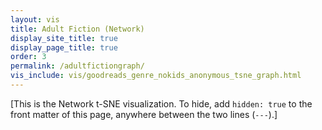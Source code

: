 ```yaml
---
layout: vis
title: Adult Fiction (Network)
display_site_title: true
display_page_title: true
order: 3
permalink: /adultfictiongraph/
vis_include: vis/goodreads_genre_nokids_anonymous_tsne_graph.html
---
```


[This is the Network t-SNE visualization. 
To hide, add `hidden: true` to the front matter of this page,
anywhere between the two lines (`---`).]
